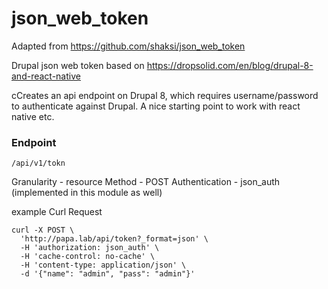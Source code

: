 # json_web_token
Adapted from https://github.com/shaksi/json_web_token

Drupal json web token based on https://dropsolid.com/en/blog/drupal-8-and-react-native

cCreates an api endpoint on Drupal 8, which requires username/password to authenticate against Drupal.
A nice starting point to work with react native etc.

### Endpoint
```
/api/v1/tokn
```

Granularity - resource
Method - POST
Authentication - json_auth (implemented in this module as well)

example Curl Request

```curl
curl -X POST \
  'http://papa.lab/api/token?_format=json' \
  -H 'authorization: json_auth' \
  -H 'cache-control: no-cache' \
  -H 'content-type: application/json' \
  -d '{"name": "admin", "pass": "admin"}'
```
